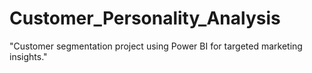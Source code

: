 # Customer_Personality_Analysis
"Customer segmentation project using Power BI for targeted marketing insights."
